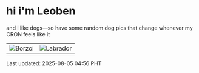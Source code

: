 # hi i'm Leoben

and i like dogs—so have some random dog pics that change whenever my CRON feels like it

|  |  |
|--------|----------|
| ![Borzoi](https://random-dog-vercel.vercel.app/api/random-borzoi?v=1754340983) | ![Labrador](https://random-dog-vercel.vercel.app/api/random-labrador?v=1754340983) |

Last updated: 2025-08-05 04:56 PHT
